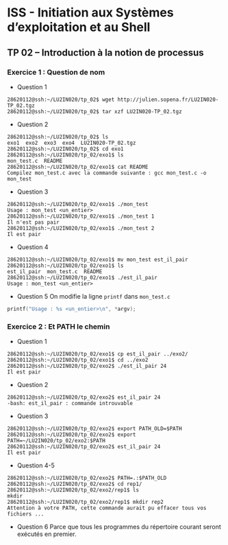 # ISS - Initiation aux Systèmes d’exploitation et au Shell 
## TP 02 – Introduction à la notion de processus
### Exercice 1 : Question de nom
- Question 1
```
28620112@ssh:~/LU2IN020/tp_02$ wget http://julien.sopena.fr/LU2IN020-TP_02.tgz
28620112@ssh:~/LU2IN020/tp_02$ tar xzf LU2IN020-TP_02.tgz 
```
- Question 2
```
28620112@ssh:~/LU2IN020/tp_02$ ls
exo1  exo2  exo3  exo4  LU2IN020-TP_02.tgz
28620112@ssh:~/LU2IN020/tp_02$ cd exo1
28620112@ssh:~/LU2IN020/tp_02/exo1$ ls
mon_test.c  README
28620112@ssh:~/LU2IN020/tp_02/exo1$ cat README 
Compilez mon_test.c avec la commande suivante : gcc mon_test.c -o mon_test
```
- Question 3
```
28620112@ssh:~/LU2IN020/tp_02/exo1$ ./mon_test 
Usage : mon_test <un_entier>
28620112@ssh:~/LU2IN020/tp_02/exo1$ ./mon_test 1
Il n'est pas pair
28620112@ssh:~/LU2IN020/tp_02/exo1$ ./mon_test 2
Il est pair
```
- Question 4
```
28620112@ssh:~/LU2IN020/tp_02/exo1$ mv mon_test est_il_pair
28620112@ssh:~/LU2IN020/tp_02/exo1$ ls
est_il_pair  mon_test.c  README
28620112@ssh:~/LU2IN020/tp_02/exo1$ ./est_il_pair 
Usage : mon_test <un_entier>
```
- Question 5
On modifie la ligne `printf` dans `mon_test.c`
```c
printf("Usage : %s <un_entier>\n", *argv);
```
### Exercice 2 : Et PATH le chemin
- Question 1
```
28620112@ssh:~/LU2IN020/tp_02/exo1$ cp est_il_pair ../exo2/
28620112@ssh:~/LU2IN020/tp_02/exo1$ cd ../exo2
28620112@ssh:~/LU2IN020/tp_02/exo2$ ./est_il_pair 24
Il est pair
```
- Question 2
```
28620112@ssh:~/LU2IN020/tp_02/exo2$ est_il_pair 24
-bash: est_il_pair : commande introuvable
```
- Question 3
```
28620112@ssh:~/LU2IN020/tp_02/exo2$ export PATH_OLD=$PATH
28620112@ssh:~/LU2IN020/tp_02/exo2$ export PATH=~/LU2IN020/tp_02/exo2:$PATH
28620112@ssh:~/LU2IN020/tp_02/exo2$ est_il_pair 24
Il est pair
```
- Question 4-5
```
28620112@ssh:~/LU2IN020/tp_02/exo2$ PATH=.:$PATH_OLD
28620112@ssh:~/LU2IN020/tp_02/exo2$ cd rep1/
28620112@ssh:~/LU2IN020/tp_02/exo2/rep1$ ls
mkdir
28620112@ssh:~/LU2IN020/tp_02/exo2/rep1$ mkdir rep2
Attention à votre PATH, cette commande aurait pu effacer tous vos fichiers ...
```
- Question 6
Parce que tous les programmes du répertoire courant seront exécutés en premier.